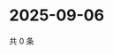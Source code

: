 # 2025-09-06

共 0 条

<!-- BEGIN ZHIHUQUESTIONS -->
<!-- 最后更新时间 Sat Sep 06 2025 17:09:58 GMT+0800 (China Standard Time) -->

<!-- END ZHIHUQUESTIONS -->
